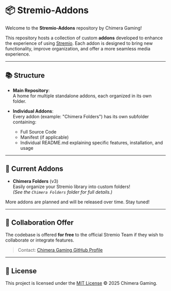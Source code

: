 # 📦 Stremio-Addons

Welcome to the **Stremio-Addons** repository by Chimera Gaming!

This repository hosts a collection of custom **addons** developed to enhance the experience of using [Stremio](https://www.stremio.com/). Each addon is designed to bring new functionality, improve organization, and offer a more seamless media experience.

---

## 📚 Structure

- **Main Repository**:  
  A home for multiple standalone addons, each organized in its own folder.

- **Individual Addons**:  
  Every addon (example: "Chimera Folders") has its own subfolder containing:
  - Full Source Code
  - Manifest (if applicable)
  - Individual README.md explaining specific features, installation, and usage

---

## 🚀 Current Addons

- **Chimera Folders** (v3)  
  Easily organize your Stremio library into custom folders!  
  *(See the `Chimera Folders` folder for full details.)*

More addons are planned and will be released over time. Stay tuned!

---

## 🤝 Collaboration Offer

The codebase is offered **for free** to the official Stremio Team if they wish to collaborate or integrate features.

> Contact: [Chimera Gaming GitHub Profile](https://github.com/ChimeraGaming)

---

## 📄 License

This project is licensed under the [MIT License](LICENSE) © 2025 Chimera Gaming.

